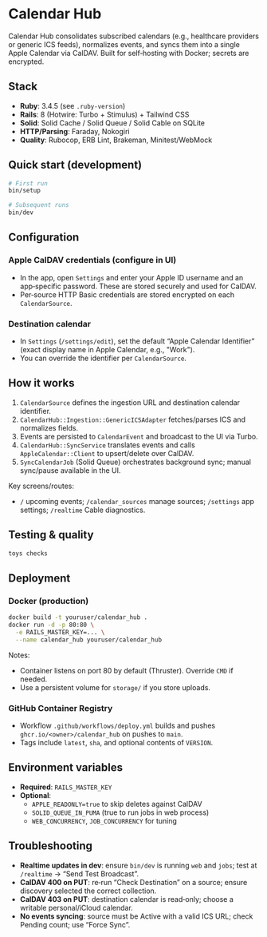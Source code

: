 # Calendar Hub

Calendar Hub consolidates subscribed calendars (e.g., healthcare providers or generic ICS feeds), normalizes events, and syncs them into a single Apple Calendar via CalDAV. Built for self‑hosting with Docker; secrets are encrypted.

## Stack

- **Ruby**: 3.4.5 (see `.ruby-version`)
- **Rails**: 8 (Hotwire: Turbo + Stimulus) + Tailwind CSS
- **Solid**: Solid Cache / Solid Queue / Solid Cable on SQLite
- **HTTP/Parsing**: Faraday, Nokogiri
- **Quality**: Rubocop, ERB Lint, Brakeman, Minitest/WebMock

## Quick start (development)

```bash
# First run
bin/setup

# Subsequent runs
bin/dev
```

## Configuration

### Apple CalDAV credentials (configure in UI)

- In the app, open `Settings` and enter your Apple ID username and an app‑specific password. These are stored securely and used for CalDAV.
- Per‑source HTTP Basic credentials are stored encrypted on each `CalendarSource`.

### Destination calendar

- In `Settings` (`/settings/edit`), set the default “Apple Calendar Identifier” (exact display name in Apple Calendar, e.g., "Work").
- You can override the identifier per `CalendarSource`.

## How it works

1. `CalendarSource` defines the ingestion URL and destination calendar identifier.
2. `CalendarHub::Ingestion::GenericICSAdapter` fetches/parses ICS and normalizes fields.
3. Events are persisted to `CalendarEvent` and broadcast to the UI via Turbo.
4. `CalendarHub::SyncService` translates events and calls `AppleCalendar::Client` to upsert/delete over CalDAV.
5. `SyncCalendarJob` (Solid Queue) orchestrates background sync; manual sync/pause available in the UI.

Key screens/routes:

- `/` upcoming events; `/calendar_sources` manage sources; `/settings` app settings; `/realtime` Cable diagnostics.

## Testing & quality

```bash
toys checks
```

## Deployment

### Docker (production)

```bash
docker build -t youruser/calendar_hub .
docker run -d -p 80:80 \
  -e RAILS_MASTER_KEY=... \
  --name calendar_hub youruser/calendar_hub
```

Notes:

- Container listens on port 80 by default (Thruster). Override `CMD` if needed.
- Use a persistent volume for `storage/` if you store uploads.

### GitHub Container Registry

- Workflow `.github/workflows/deploy.yml` builds and pushes `ghcr.io/<owner>/calendar_hub` on pushes to `main`.
- Tags include `latest`, `sha`, and optional contents of `VERSION`.

## Environment variables

- **Required**: `RAILS_MASTER_KEY`
- **Optional**:
  - `APPLE_READONLY=true` to skip deletes against CalDAV
  - `SOLID_QUEUE_IN_PUMA` (true to run jobs in web process)
  - `WEB_CONCURRENCY`, `JOB_CONCURRENCY` for tuning

## Troubleshooting

- **Realtime updates in dev**: ensure `bin/dev` is running `web` and `jobs`; test at `/realtime` → “Send Test Broadcast”.
- **CalDAV 400 on PUT**: re‑run “Check Destination” on a source; ensure discovery selected the correct collection.
- **CalDAV 403 on PUT**: destination calendar is read‑only; choose a writable personal/iCloud calendar.
- **No events syncing**: source must be Active with a valid ICS URL; check Pending count; use “Force Sync”.
